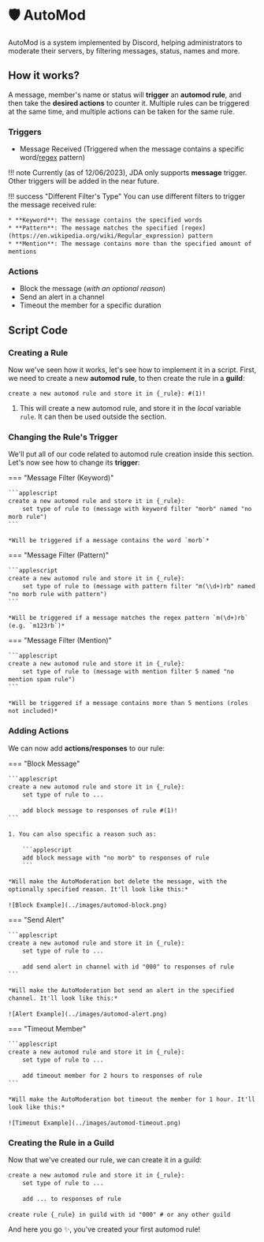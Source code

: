 # 🛡️ AutoMod

AutoMod is a system implemented by Discord, helping administrators to moderate their servers, by filtering messages, status, names and more.

## How it works?

A message, member's name or status will **trigger** an **automod rule**, and then take the **desired __actions__** to counter it. Multiple rules can be triggered at the same time, and multiple actions can be taken for the same rule.

### Triggers

* Message Received (Triggered when the message contains a specific word/[regex](https://en.wikipedia.org/wiki/Regular_expression) pattern)

!!! note
    Currently (as of 12/06/2023), JDA only supports **message** trigger. Other triggers will be added in the near future.

!!! success "Different Filter's Type"
    You can use different filters to trigger the message received rule:
    
    * **Keyword**: The message contains the specified words
    * **Pattern**: The message matches the specified [regex](https://en.wikipedia.org/wiki/Regular_expression) pattern
    * **Mention**: The message contains more than the specified amount of mentions

### Actions

* Block the message (*with an optional reason*)
* Send an alert in a channel
* Timeout the member for a specific duration

## Script Code

### Creating a Rule

Now we've seen how it works, let's see how to implement it in a script. First, we need to create a new **automod rule**, to then create the rule in a **guild**:

```applescript
create a new automod rule and store it in {_rule}: #(1)!
```

1. This will create a new automod rule, and store it in the _local_ variable `rule`. It can then be used outside the section.

### Changing the Rule's Trigger

We'll put all of our code related to automod rule creation inside this section. Let's now see how to change its **trigger**:

=== "Message Filter (Keyword)"

    ```applescript
    create a new automod rule and store it in {_rule}:
        set type of rule to (message with keyword filter "morb" named "no morb rule")
    ```

    *Will be triggered if a message contains the word `morb`*

=== "Message Filter (Pattern)"

    ```applescript
    create a new automod rule and store it in {_rule}:
        set type of rule to (message with pattern filter "m(\\d+)rb" named "no morb rule with pattern")
    ```

    *Will be triggered if a message matches the regex pattern `m(\d+)rb` (e.g. `m123rb`)*

=== "Message Filter (Mention)"

    ```applescript
    create a new automod rule and store it in {_rule}:
        set type of rule to (message with mention filter 5 named "no mention spam rule")
    ```

    *Will be triggered if a message contains more than 5 mentions (roles not included)*


### Adding Actions

We can now add **actions/responses** to our rule:

=== "Block Message"

    ```applescript
    create a new automod rule and store it in {_rule}:
        set type of rule to ...

        add block message to responses of rule #(1)!
    ```

    1. You can also specific a reason such as:
        
        ```applescript
        add block message with "no morb" to responses of rule
        ```

    *Will make the AutoModeration bot delete the message, with the optionally specified reason. It'll look like this:*

    ![Block Example](../images/automod-block.png)

=== "Send Alert"

    ```applescript
    create a new automod rule and store it in {_rule}:
        set type of rule to ...

        add send alert in channel with id "000" to responses of rule
    ```

    *Will make the AutoModeration bot send an alert in the specified channel. It'll look like this:*
    
    ![Alert Example](../images/automod-alert.png)

=== "Timeout Member"
    
    ```applescript
    create a new automod rule and store it in {_rule}:
        set type of rule to ...

        add timeout member for 2 hours to responses of rule
    ```

    *Will make the AutoModeration bot timeout the member for 1 hour. It'll look like this:*
    
    ![Timeout Example](../images/automod-timeout.png)

### Creating the Rule in a Guild

Now that we've created our rule, we can create it in a guild:

```applescript
create a new automod rule and store it in {_rule}:
    set type of rule to ...
    
    add ... to responses of rule

create rule {_rule} in guild with id "000" # or any other guild
```

And here you go ✨, you've created your first automod rule! 